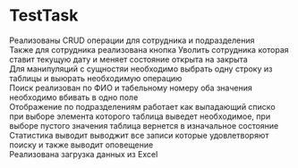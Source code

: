 # TestTask</br>
Реализованы CRUD операции для сотрудника и подразделения <br/>
Также для сотрудника реализована кнопка Уволить сотрудника которая ставит текущую дату и меняет состояние открыта на закрыта <br/>
Для манипуляций с сущностяи необходимо выбрать одну строку из таблицы и выюрать необходимую операцию <br/>
Поиск реализован по ФИО и табельному номеру оба значения необходимо вбивать в одно поле <br/>
Отображение по подразделениям работает как выпадающий списко при выборе элемента которого таблица выведет необходимое, при выборе пустого значения таблица вернется в изначальное состояние <br/>
Статистика выводит выводжит все записи которые удовлетворяют поиску и также выводит оповещение <br/>
Реализована загрузка данных из Excel
